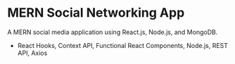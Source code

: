 # MERN Social Networking App

A MERN social media application using React.js, Node.js, and MongoDB. 
- React Hooks, Context API, Functional React Components, Node.js, REST API, Axios
